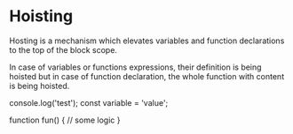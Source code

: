 # Hoisting

Hosting is a mechanism which elevates variables and function declarations to the top of the block scope.

In case of variables or functions expressions, their definition is being hoisted but in case of function declaration, the whole function with content is being hoisted.

  console.log('test');
  const variable = 'value';
  
  function fun() {
    // some logic
  }
